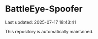 # BattleEye-Spoofer

Last updated: 2025-07-17 18:43:41

This repository is automatically maintained.
